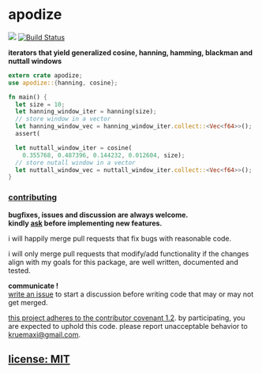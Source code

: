 # apodize

[![](https://meritbadge.herokuapp.com/cosine-window)](https://crates.io/crates/cosine-window)
[![Build Status](https://travis-ci.org/snd/cosine-window.svg?branch=master)](https://travis-ci.org/snd/cosine-window/branches)

**iterators that yield generalized cosine, hanning, hamming, blackman and nuttall windows**

```rust
extern crate apodize;
use apodize::{hanning, cosine};

fn main() {
  let size = 10;
  let hanning_window_iter = hanning(size);
  // store window in a vector
  let hanning_window_vec = hanning_window_iter.collect::<Vec<f64>>();
  assert(

  let nuttall_window_iter = cosine(
    0.355768, 0.487396, 0.144232, 0.012604, size);
  // store nutall window in a vector
  let nuttall_window_vec = nuttall_window_iter.collect::<Vec<f64>>();
}
```

### [contributing](contributing.md)

**bugfixes, issues and discussion are always welcome.  
kindly [ask](https://github.com/snd/window/issues/new) before implementing new features.**

i will happily merge pull requests that fix bugs with reasonable code.

i will only merge pull requests that modify/add functionality
if the changes align with my goals for this package,
are well written, documented and tested.

**communicate !**  
[write an issue](https://github.com/snd/window/issues/new) to start a discussion before writing code that may or may not get merged.

[this project adheres to the contributor covenant 1.2](CODE_OF_CONDUCT.MD). by participating, you are expected to uphold this code. please report unacceptable behavior to kruemaxi@gmail.com.

## [license: MIT](LICENSE)

